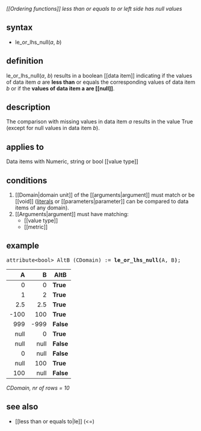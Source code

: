 *[[Ordering functions]] less than or equals to or left side has null values*

## syntax

- le_or_lhs_null(*a*, *b*)

## definition

le_or_lhs_null(*a*, *b*) results in a boolean [[data item]] indicating if the values of data item *a* are **less than** or equals the corresponding values of data item *b* or if the **values of data item a are [[null]]**.

## description

The comparison with missing values in data item *a* results in the value True (except for null values in data item *b*).

## applies to

Data items with Numeric, string or bool [[value type]]

## conditions

1.  [[Domain|domain unit]] of the [[arguments|argument]] must match or be [[void]] ([literals](https://en.wikipedia.org/wiki/Literal_(computer_programming)) or [[parameters|parameter]] can be compared to data items of any domain).
2.  [[Arguments|argument]] must have matching:
    -   [[value type]]
    -   [[metric]]

## example

<pre>
attribute&lt;bool&gt; AltB (CDomain) := <B>le_or_lhs_null(</B>A, B<B>)</B>;
</pre>

| A    | B    | **AltB**  |
|-----:|-----:|-----------|
| 0    | 0    | **True**  |
| 1    | 2    | **True**  |
| 2.5  | 2.5  | **True**  |
| -100 | 100  | **True**  |
| 999  | -999 | **False** |
| null | 0    | **True**  |
| null | null | **False** |
| 0    | null | **False** |
| null | 100  | **True**  |
| 100  | null | **False** |

*CDomain, nr of rows = 10*

## see also

- [[less than or equals to|le]] (\<=)